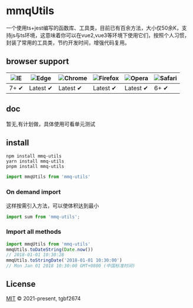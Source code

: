 # mmqUtils

一个使用ts+jest编写的函数库、工具类，目前已有百余方法，大小仅50余K，支持js与ts环境，这意味着你可以在vue2,vue3等环境下使用它们，按照个人习惯，封装了常用的工具类，节约开发时间，增强代码复用。

## browser support

![IE](https://raw.github.com/alrra/browser-logos/master/src/archive/internet-explorer_7-8/internet-explorer_7-8_48x48.png) | ![Edge](https://raw.github.com/alrra/browser-logos/master/src/edge/edge_48x48.png) | ![Chrome](https://raw.github.com/alrra/browser-logos/master/src/chrome/chrome_48x48.png) | ![Firefox](https://raw.github.com/alrra/browser-logos/master/src/firefox/firefox_48x48.png) | ![Opera](https://raw.github.com/alrra/browser-logos/master/src/opera/opera_48x48.png) | ![Safari](https://raw.github.com/alrra/browser-logos/master/src/safari/safari_48x48.png)
--- | --- | --- | --- | --- | --- |
7+ ✔ | Latest ✔ | Latest ✔ | Latest ✔ | Latest ✔ | 6+ ✔ |

## doc

暂无,有计划做，具体使用可看单元测试

## install
```shell
npm install mmq-utils
yarn install mmq-utils
pnpm install mmq-utils
```

```javascript
import mmqUtils from 'mmq-utils'
```

### On demand import
这样按需引入方法，可以使体积达到最小
```javascript
import sum from 'mmq-utils';
```

### Import all methods

```javascript
import mmqUtils from 'mmq-utils'
mmqUtils.toDateString(Date.now())
// 2018-01-01 10:30:28
mmqUtils.toStringDate('2018-01-01 10:30:00')
// Mon Jan 01 2018 10:30:00 GMT+0800 (中国标准时间)
```

## License
[MIT](LICENSE) © 2021-present, tgbf2674

